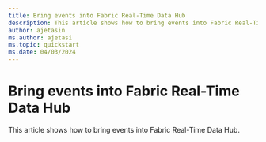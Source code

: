 ```yaml
---
title: Bring events into Fabric Real-Time Data Hub
description: This article shows how to bring events into Fabric Real-Time Data Hub. 
author: ajetasin
ms.author: ajetasi
ms.topic: quickstart
ms.date: 04/03/2024
---
```


# Bring events into Fabric Real-Time Data Hub
This article shows how to bring events into Fabric Real-Time Data Hub. 